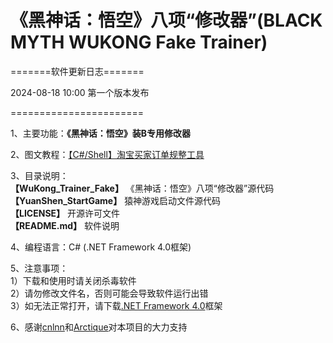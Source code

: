 # 《黑神话：悟空》八项“修改器”(BLACK MYTH WUKONG Fake Trainer)  
  
=======软件更新日志=======  
  
2024-08-18 10:00
第一个版本发布  
  
=======================  

1、主要功能：**《黑神话：悟空》装B专用修改器**  
  
2、图文教程：[【C#/Shell】淘宝买家订单规整工具](https://www.zjhcofi.com/2022/12/09/get-taobao-order/)  
  
3、目录说明：  
**【WuKong_Trainer_Fake】** 《黑神话：悟空》八项“修改器”源代码  
**【YuanShen_StartGame】** 猿神游戏启动文件源代码  
**【LICENSE】** 开源许可文件   
**【README.md】** 软件说明   
  
4、编程语言：C# (.NET Framework 4.0框架)  
  
5、注意事项：  
1）下载和使用时请关闭杀毒软件  
2）请勿修改文件名，否则可能会导致软件运行出错  
3）如无法正常打开，请下载[.NET Framework 4.0](https://dotnet.microsoft.com/zh-cn/download/dotnet-framework/thank-you/net40-offline-installer)框架  
  
6、感谢[cnlnn](https://github.com/cnlnn)和[Arctique](https://github.com/cy-arctique)对本项目的大力支持
